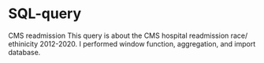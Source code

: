 # SQL-query
CMS readmission 
This query is about the CMS hospital readmission race/ ethinicity 2012-2020. I performed window function, aggregation, and import database.
